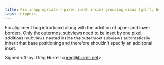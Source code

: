 ```yaml
---
title: Fix inappropriate 1-pixel inset inside grouping views (gdiff, 6c01eb2)
tags: snippets
---
```


Fix alignment bug introduced along with the addition of upper and lower borders. Only the outermost subviews need to be inset by one pixel; additional subviews nested inside the outermost subviews automatically inherit that base positioning and therefore shouldn't specify an additional inset.

Signed-off-by: Greg Hurrell &lt;greg@hurrell.net&gt;

